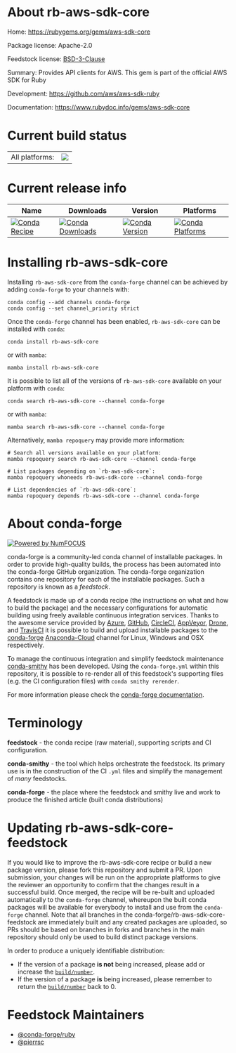 About rb-aws-sdk-core
=====================

Home: https://rubygems.org/gems/aws-sdk-core

Package license: Apache-2.0

Feedstock license: [BSD-3-Clause](https://github.com/conda-forge/rb-aws-sdk-core-feedstock/blob/main/LICENSE.txt)

Summary: Provides API clients for AWS. This gem is part of the official AWS SDK for Ruby

Development: https://github.com/aws/aws-sdk-ruby

Documentation: https://www.rubydoc.info/gems/aws-sdk-core

Current build status
====================


<table><tr><td>All platforms:</td>
    <td>
      <a href="https://dev.azure.com/conda-forge/feedstock-builds/_build/latest?definitionId=7791&branchName=main">
        <img src="https://dev.azure.com/conda-forge/feedstock-builds/_apis/build/status/rb-aws-sdk-core-feedstock?branchName=main">
      </a>
    </td>
  </tr>
</table>

Current release info
====================

| Name | Downloads | Version | Platforms |
| --- | --- | --- | --- |
| [![Conda Recipe](https://img.shields.io/badge/recipe-rb--aws--sdk--core-green.svg)](https://anaconda.org/conda-forge/rb-aws-sdk-core) | [![Conda Downloads](https://img.shields.io/conda/dn/conda-forge/rb-aws-sdk-core.svg)](https://anaconda.org/conda-forge/rb-aws-sdk-core) | [![Conda Version](https://img.shields.io/conda/vn/conda-forge/rb-aws-sdk-core.svg)](https://anaconda.org/conda-forge/rb-aws-sdk-core) | [![Conda Platforms](https://img.shields.io/conda/pn/conda-forge/rb-aws-sdk-core.svg)](https://anaconda.org/conda-forge/rb-aws-sdk-core) |

Installing rb-aws-sdk-core
==========================

Installing `rb-aws-sdk-core` from the `conda-forge` channel can be achieved by adding `conda-forge` to your channels with:

```
conda config --add channels conda-forge
conda config --set channel_priority strict
```

Once the `conda-forge` channel has been enabled, `rb-aws-sdk-core` can be installed with `conda`:

```
conda install rb-aws-sdk-core
```

or with `mamba`:

```
mamba install rb-aws-sdk-core
```

It is possible to list all of the versions of `rb-aws-sdk-core` available on your platform with `conda`:

```
conda search rb-aws-sdk-core --channel conda-forge
```

or with `mamba`:

```
mamba search rb-aws-sdk-core --channel conda-forge
```

Alternatively, `mamba repoquery` may provide more information:

```
# Search all versions available on your platform:
mamba repoquery search rb-aws-sdk-core --channel conda-forge

# List packages depending on `rb-aws-sdk-core`:
mamba repoquery whoneeds rb-aws-sdk-core --channel conda-forge

# List dependencies of `rb-aws-sdk-core`:
mamba repoquery depends rb-aws-sdk-core --channel conda-forge
```


About conda-forge
=================

[![Powered by
NumFOCUS](https://img.shields.io/badge/powered%20by-NumFOCUS-orange.svg?style=flat&colorA=E1523D&colorB=007D8A)](https://numfocus.org)

conda-forge is a community-led conda channel of installable packages.
In order to provide high-quality builds, the process has been automated into the
conda-forge GitHub organization. The conda-forge organization contains one repository
for each of the installable packages. Such a repository is known as a *feedstock*.

A feedstock is made up of a conda recipe (the instructions on what and how to build
the package) and the necessary configurations for automatic building using freely
available continuous integration services. Thanks to the awesome service provided by
[Azure](https://azure.microsoft.com/en-us/services/devops/), [GitHub](https://github.com/),
[CircleCI](https://circleci.com/), [AppVeyor](https://www.appveyor.com/),
[Drone](https://cloud.drone.io/welcome), and [TravisCI](https://travis-ci.com/)
it is possible to build and upload installable packages to the
[conda-forge](https://anaconda.org/conda-forge) [Anaconda-Cloud](https://anaconda.org/)
channel for Linux, Windows and OSX respectively.

To manage the continuous integration and simplify feedstock maintenance
[conda-smithy](https://github.com/conda-forge/conda-smithy) has been developed.
Using the ``conda-forge.yml`` within this repository, it is possible to re-render all of
this feedstock's supporting files (e.g. the CI configuration files) with ``conda smithy rerender``.

For more information please check the [conda-forge documentation](https://conda-forge.org/docs/).

Terminology
===========

**feedstock** - the conda recipe (raw material), supporting scripts and CI configuration.

**conda-smithy** - the tool which helps orchestrate the feedstock.
                   Its primary use is in the construction of the CI ``.yml`` files
                   and simplify the management of *many* feedstocks.

**conda-forge** - the place where the feedstock and smithy live and work to
                  produce the finished article (built conda distributions)


Updating rb-aws-sdk-core-feedstock
==================================

If you would like to improve the rb-aws-sdk-core recipe or build a new
package version, please fork this repository and submit a PR. Upon submission,
your changes will be run on the appropriate platforms to give the reviewer an
opportunity to confirm that the changes result in a successful build. Once
merged, the recipe will be re-built and uploaded automatically to the
`conda-forge` channel, whereupon the built conda packages will be available for
everybody to install and use from the `conda-forge` channel.
Note that all branches in the conda-forge/rb-aws-sdk-core-feedstock are
immediately built and any created packages are uploaded, so PRs should be based
on branches in forks and branches in the main repository should only be used to
build distinct package versions.

In order to produce a uniquely identifiable distribution:
 * If the version of a package **is not** being increased, please add or increase
   the [``build/number``](https://docs.conda.io/projects/conda-build/en/latest/resources/define-metadata.html#build-number-and-string).
 * If the version of a package **is** being increased, please remember to return
   the [``build/number``](https://docs.conda.io/projects/conda-build/en/latest/resources/define-metadata.html#build-number-and-string)
   back to 0.

Feedstock Maintainers
=====================

* [@conda-forge/ruby](https://github.com/conda-forge/ruby/)
* [@pierrsc](https://github.com/pierrsc/)

